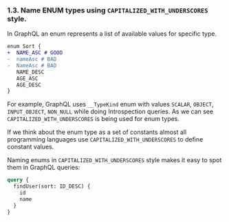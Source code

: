 ### <a name="rule-1.3"></a> 1.3. Name ENUM types using `CAPITALIZED_WITH_UNDERSCORES` style.

In GraphQL an enum represents a list of available values for specific type.

```diff
enum Sort {
+  NAME_ASC # GOOD
-  nameAsc # BAD
-  NameAsc # BAD
   NAME_DESC
   AGE_ASC
   AGE_DESC
}
```

For example, GraphQL uses `__TypeKind` enum with values `SCALAR`, `OBJECT`, `INPUT_OBJECT`, `NON_NULL` while doing Introspection queries. As we can see `CAPITALIZED_WITH_UNDERSCORES` is being used for enum types.

If we think about the enum type as a set of constants almost all programming languages use `CAPITALIZED_WITH_UNDERSCORES` to define constant values.

Naming enums in `CAPITALIZED_WITH_UNDERSCORES` style makes it easy to spot them in GraphQL queries:

```graphql
query {
  findUser(sort: ID_DESC) {
    id
    name
  }
}
```